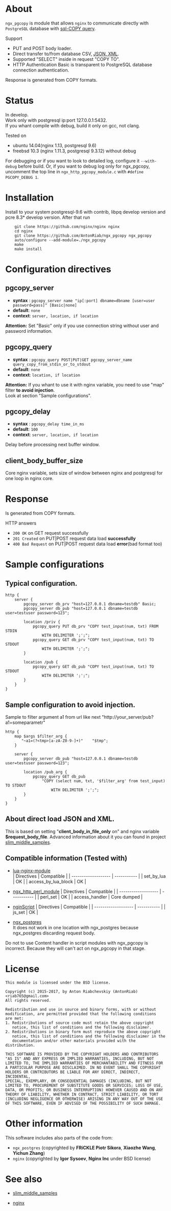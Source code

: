 About
===============
`ngx_pgcopy` is module that allows `nginx` to communicate directly with `PostgreSQL` database with [sql-COPY query](http://www.postgresql.org/docs/9.5/static/sql-copy.html).

Support 
- PUT and POST body loader.
- Direct transfer to/from database CSV, [JSON, XML](ttps://github.com/AntonRiab/slim_middle_samples).
- Supported "SELECT" inside in request "COPY TO".
- HTTP Authentication Basic is transparent to PostgreSQL database connection authentication.

Response is generated from COPY formats.


Status
===============
In develop.  
Work only with postgresql ip:port 127.0.0.1:5432.  
If you whant compile with debug, build it only on gcc, not clang.  

Tested on 
- ubuntu  14.04(nginx 1.13, postgresql 9.6)
- freebsd 10.3 (nginx 1.11.3, postgresql 9.3.12) without debug

For debugging or if you want to look to detailed log, configure it `--with-debug` before build. Or, if you want to debug log only for ngx_pgcopy, uncomment the top line in `ngx_http_pgcopy_module.c` with `#define PGCOPY_DEBUG 1`.

Installation
===============
Install to your system postgresql-9.6 with contrib, libpq develop version and pcre 8.3* develop version. After that run

        git clone https://github.com/nginx/nginx nginx
        cd nginx
        git clone https://github.com/AntonRiab/ngx_pgcopy ngx_pgcopy
        auto/configure --add-module=./ngx_pgcopy
        make
        make install

Configuration directives
===============
pgcopy_server
---------------
* **syntax** : `pgcopy_server name "ip[:port] dbname=dbname [user=user password=pass]" [Basic|none]`
* **default**: `none`
* **context**: `server, location, if location`

**Attention:** Set "Basic" only if you use connection string without user and password information.


pgcopy_query
---------------
* **syntax** : `pgcopy_query POST|PUT|GET pgcopy_server_name query_copy_from_stdin_or_to_stdout`
* **default**: `none`
* **context**: `location, if location`

**Attention:** If you whant to use it with nginx variable, you need to use "map" filter **to avoid injection**.  
Look at section "Sample configurations".


pgcopy_delay
---------------
* **syntax** : `pgcopy_delay time_in_ms`
* **default**: `100`
* **context**: `server, location, if location`

Delay before processing next buffer window.


client_body_buffer_size 
---------------
Core nginx variable, sets size of window between nginx and postgresql for one loop in nginx core.

Response
===============
Is generated from COPY formats.  

HTTP answers
- `200 OK` on GET request successfully
- `201 Created` on PUT|POST request data load **successfully**
- `400 Bad Request` on PUT|POST request data load **error**(bad format too)


Sample configurations
===============
Typical configuration.
-----------------------
    http {
        server {
            pgcopy_server db_prv "host=127.0.0.1 dbname=testdb" Basic;
            pgcopy_server db_pub "host=127.0.0.1 dbname=testdb user=testuser password=123";

            location /priv {
                pgcopy_query PUT db_prv "COPY test_input(num, txt) FROM STDIN 
                    WITH DELIMITER ';';";
                pgcopy_query GET db_prv "COPY test_input(num, txt) TO STDOUT
                    WITH DELIMITER ';';";
            }

            location /pub {
                pgcopy_query GET db_pub "COPY test_input(num, txt) TO STDOUT
                    WITH DELIMITER ';';";
            }
        }
    }


Sample configuration to avoid injection.
-----------------------
Sample to filter argument a1 from url like next "http://your_server/pub?a1=someparametr"

    http {
        map $args $filter_arg {
           "~a1=(?<tmp>[a-zA-Z0-9-]+)"    "$tmp";
        }

        server {
            pgcopy_server db_pub "host=127.0.0.1 dbname=testdb user=testuser password=123";

            location /pub_arg {
                pgcopy_query GET db_pub 
                    "COPY (select num, txt, '$filter_arg' from test_input) TO STDOUT 
                        WITH DELIMITER ';';";
            }
        }
    }

About direct load JSON and XML.
-----------------------
This is based on setting "**client_body_in_file_only** on" and nginx variable **$request_body_file**.
Advanced information about it you can found in project [slim_middle_samples](https://github.com/AntonRiab/slim_middle_samples).

Compatible information (Tested with)
-----------------------
- [lua-nginx-module](https://github.com/openresty/lua-nginx-module)  
| Directives          | Compatible  |
| ------------------- | ----------- |
| set_by_lua          | OK          |
| access_by_lua_block | OK          |
- [ngx_http_perl_module](http://search.cpan.org/~zzz/Nginx-Perl-1.8.1.10/src/http/modules/perl/Nginx.pm)
| Directives          | Compatible  |
| ------------------- | ----------- |
| perl_set            | OK          |
| access_handler      | Core dumped |
- [nginScript](https://www.nginx.com/blog/introduction-nginscript/)
| Directives          | Compatible  |
| ------------------- | ----------- |
| js_set              | OK          |

- [ngx_postgres](https://github.com/FRiCKLE/ngx_postgres)  
It does not work in one location with ngx_postgres because ngx_postgres discarding request body.  
  
Do not to use Content handler in script modules with ngx_pgcopy is incorrect. Because they will can't act on ngx_pgcopy in that stage.

License
======
    This module is licensed under the BSD license.

    Copyright (c) 2015-2017, by Anton Riabchevskiy (AntonRiab) <riab765@gmail.com>
    All rights reserved.

    Redistribution and use in source and binary forms, with or without
    modification, are permitted provided that the following conditions
    are met:
    1. Redistributions of source code must retain the above copyright
       notice, this list of conditions and the following disclaimer.
    2. Redistributions in binary form must reproduce the above copyright
       notice, this list of conditions and the following disclaimer in the
       documentation and/or other materials provided with the distribution.

    THIS SOFTWARE IS PROVIDED BY THE COPYRIGHT HOLDERS AND CONTRIBUTORS
    "AS IS" AND ANY EXPRESS OR IMPLIED WARRANTIES, INCLUDING, BUT NOT
    LIMITED TO, THE IMPLIED WARRANTIES OF MERCHANTABILITY AND FITNESS FOR
    A PARTICULAR PURPOSE ARE DISCLAIMED. IN NO EVENT SHALL THE COPYRIGHT
    HOLDERS OR CONTRIBUTORS BE LIABLE FOR ANY DIRECT, INDIRECT, INCIDENTAL,
    SPECIAL, EXEMPLARY, OR CONSEQUENTIAL DAMAGES (INCLUDING, BUT NOT
    LIMITED TO, PROCUREMENT OF SUBSTITUTE GOODS OR SERVICES; LOSS OF USE,
    DATA, OR PROFITS; OR BUSINESS INTERRUPTION) HOWEVER CAUSED AND ON ANY
    THEORY OF LIABILITY, WHETHER IN CONTRACT, STRICT LIABILITY, OR TORT
    (INCLUDING NEGLIGENCE OR OTHERWISE) ARISING IN ANY WAY OUT OF THE USE
    OF THIS SOFTWARE, EVEN IF ADVISED OF THE POSSIBILITY OF SUCH DAMAGE.


Other information
===============
This software includes also parts of the code from:
- `ngx_postgres` (copyrighted by **FRiCKLE Piotr Sikora**, **Xiaozhe Wang**, **Yichun Zhang**)
- `nginx`        (copyrighted by **Igor Sysoev**, **Nginx Inc** under BSD license)


See also
===============
- [slim_middle_samples](https://github.com/AntonRiab/slim_middle_samples)

- [nginx](https://github.com/nginx/nginx)
